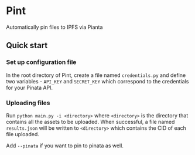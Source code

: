 # Pint

Automatically pin files to IPFS via Pianta

## Quick start

### Set up configuration file

In the root directory of Pint, create a file named `credentials.py`
and define two variables - `API_KEY` and `SECRET_KEY` which correspond
to the credentials for your Pinata API.

### Uploading files

Run `python main.py -i <directory>` where `<directory>` is the
directory that contains all the assets to be uploaded. When
successful, a file named `results.json` will be written to
`<directory>` which contains the CID of each file uploaded.

Add `--pinata` if you want to pin to pinata as well.
